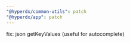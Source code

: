 ```yaml
---
"@hyperdx/common-utils": patch
"@hyperdx/app": patch
---
```


fix: json getKeyValues (useful for autocomplete)
